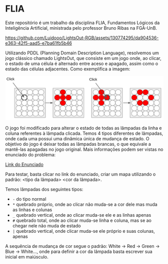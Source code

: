# FLIA

Este repositório é um trabalho da disciplina FLIA, Fundamentos Lógicos da Inteligência Artificial, ministrada pelo professor Bruno Ribas na FGA-UnB.

https://github.com/Luidooo/LightsOut-RGB/assets/130774295/da904536-e363-42f5-aad5-e7ba61fb5b46

Utilizando PDDL (Planning Domain Description Language), resolvemos um jogo clássico chamado LightsOut, que consiste em um jogo onde, ao clicar, o estado de uma célula é alternado entre aceso e apagado, assim como o estado das células adjacentes. Como exemplifica a imagem:

![Exemplo do jogo LightsOut](./images/lightsOutExemple.png)


O jogo foi modificado para alterar o estado de todas as lâmpadas da linha e coluna referentes à lâmpada clicada. Temos 4 tipos diferentes de lâmpadas, onde cada uma possui uma dinâmica única de mudança de estado. O objetivo do jogo é deixar todas as lâmpadas brancas, o que equivale a mantê-las apagadas no jogo original. Mais informações podem ser vistas no enunciado do problema:

[Link do Enunciado](https://moj.naquadah.com.br/cgi-bin/score.sh/bcr-FLIA-2024_1-lightsoutrgb)

Para testar, basta clicar no link do enunciado, criar um mapa utilizando o padrão: <tipo da lâmpada> <cor da lâmpada>.

Temos lâmpadas dos seguintes tipos:

- `-` do tipo normal
- `*` quebrado próprio, onde ao clicar não muda-se a cor dele mas muda as linhas e colunas
- `_` quebrado vertical, onde ao clicar muda-se ele e as linhas apenas
- `#` quebrado total, onde ao clicar muda-se linha e coluna, mas se ao chegar nele não muda de estado
- `|` quebrado vertical, onde clicar muda-se ele próprio e suas colunas, apenas 

A sequência de mudança de cor segue o padrão: White -> Red -> Green -> Blue -> White..., onde para definir a cor da lâmpada basta escrever sua inicial em maiúsculo.

